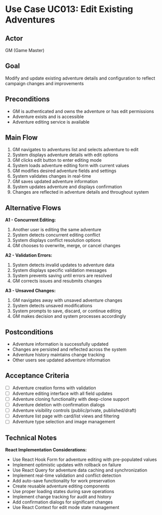 # Use Case UC013: Edit Existing Adventures

## Actor
GM (Game Master)

## Goal
Modify and update existing adventure details and configuration to reflect campaign changes and improvements

## Preconditions
- GM is authenticated and owns the adventure or has edit permissions
- Adventure exists and is accessible
- Adventure editing service is available

## Main Flow
1. GM navigates to adventures list and selects adventure to edit
2. System displays adventure details with edit options
3. GM clicks edit button to enter editing mode
4. System loads adventure editing form with current values
5. GM modifies desired adventure fields and settings
6. System validates changes in real-time
7. GM saves updated adventure information
8. System updates adventure and displays confirmation
9. Changes are reflected in adventure details and throughout system

## Alternative Flows
**A1 - Concurrent Editing:**
1. Another user is editing the same adventure
2. System detects concurrent editing conflict
3. System displays conflict resolution options
4. GM chooses to overwrite, merge, or cancel changes

**A2 - Validation Errors:**
1. System detects invalid updates to adventure data
2. System displays specific validation messages
3. System prevents saving until errors are resolved
4. GM corrects issues and resubmits changes

**A3 - Unsaved Changes:**
1. GM navigates away with unsaved adventure changes
2. System detects unsaved modifications
3. System prompts to save, discard, or continue editing
4. GM makes decision and system processes accordingly

## Postconditions
- Adventure information is successfully updated
- Changes are persisted and reflected across the system
- Adventure history maintains change tracking
- Other users see updated adventure information

## Acceptance Criteria
- [ ] Adventure creation forms with validation
- [ ] Adventure editing interface with all field updates
- [ ] Adventure cloning functionality with deep-clone support
- [ ] Adventure deletion with confirmation dialogs
- [ ] Adventure visibility controls (public/private, published/draft)
- [ ] Adventure list page with card/list views and filtering
- [ ] Adventure type selection and image management

## Technical Notes
**React Implementation Considerations:**
- Use React Hook Form for adventure editing with pre-populated values
- Implement optimistic updates with rollback on failure
- Use React Query for adventure data caching and synchronization
- Implement real-time validation and conflict detection
- Add auto-save functionality for work preservation
- Create reusable adventure editing components
- Use proper loading states during save operations
- Implement change tracking for audit and history
- Add confirmation dialogs for significant changes
- Use React Context for edit mode state management